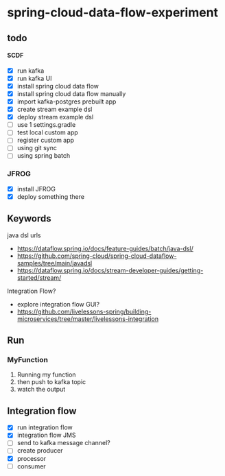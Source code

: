# spring-cloud-data-flow-experiment

## todo
#### SCDF
- [x] run kafka
- [x] run kafka UI
- [x] install spring cloud data flow
- [x] install spring cloud data flow manually
- [x] import kafka-postgres prebuilt app
- [x] create stream example dsl
- [x] deploy stream example dsl
- [ ] use 1 settings.gradle
- [ ] test local custom app
- [ ] register custom app
- [ ] using git sync
- [ ] using spring batch

### JFROG
- [x] install JFROG
- [x] deploy something there

## Keywords
java dsl
urls
- https://dataflow.spring.io/docs/feature-guides/batch/java-dsl/
- https://github.com/spring-cloud/spring-cloud-dataflow-samples/tree/main/javadsl
- https://dataflow.spring.io/docs/stream-developer-guides/getting-started/stream/

Integration Flow?
- explore integration flow GUI?
- https://github.com/livelessons-spring/building-microservices/tree/master/livelessons-integration

## Run
### MyFunction
1. Running my function
2. then push to kafka topic
3. watch the output


## Integration flow
- [x] run integration flow
- [x] integration flow JMS
- [ ] send to kafka message channel?
- [ ] create producer
- [x] processor
- [ ] consumer